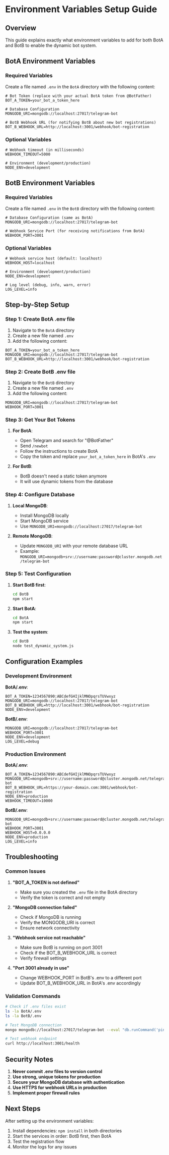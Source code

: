 # Environment Variables Setup Guide

## Overview

This guide explains exactly what environment variables to add for both BotA and BotB to enable the dynamic bot system.

## BotA Environment Variables

### Required Variables

Create a file named `.env` in the `BotA` directory with the following content:

```env
# Bot Token (replace with your actual BotA token from @BotFather)
BOT_A_TOKEN=your_bot_a_token_here

# Database Configuration
MONGODB_URI=mongodb://localhost:27017/telegram-bot

# BotB Webhook URL (for notifying BotB about new bot registrations)
BOT_B_WEBHOOK_URL=http://localhost:3001/webhook/bot-registration
```

### Optional Variables

```env
# Webhook timeout (in milliseconds)
WEBHOOK_TIMEOUT=5000

# Environment (development/production)
NODE_ENV=development
```

## BotB Environment Variables

### Required Variables

Create a file named `.env` in the `BotB` directory with the following content:

```env
# Database Configuration (same as BotA)
MONGODB_URI=mongodb://localhost:27017/telegram-bot

# Webhook Service Port (for receiving notifications from BotA)
WEBHOOK_PORT=3001
```

### Optional Variables

```env
# Webhook service host (default: localhost)
WEBHOOK_HOST=localhost

# Environment (development/production)
NODE_ENV=development

# Log level (debug, info, warn, error)
LOG_LEVEL=info
```

## Step-by-Step Setup

### Step 1: Create BotA .env file

1. Navigate to the `BotA` directory
2. Create a new file named `.env`
3. Add the following content:

```env
BOT_A_TOKEN=your_bot_a_token_here
MONGODB_URI=mongodb://localhost:27017/telegram-bot
BOT_B_WEBHOOK_URL=http://localhost:3001/webhook/bot-registration
```

### Step 2: Create BotB .env file

1. Navigate to the `BotB` directory
2. Create a new file named `.env`
3. Add the following content:

```env
MONGODB_URI=mongodb://localhost:27017/telegram-bot
WEBHOOK_PORT=3001
```

### Step 3: Get Your Bot Tokens

1. **For BotA**: 
   - Open Telegram and search for "@BotFather"
   - Send `/newbot`
   - Follow the instructions to create BotA
   - Copy the token and replace `your_bot_a_token_here` in BotA's `.env`

2. **For BotB**: 
   - BotB doesn't need a static token anymore
   - It will use dynamic tokens from the database

### Step 4: Configure Database

1. **Local MongoDB**:
   - Install MongoDB locally
   - Start MongoDB service
   - Use `MONGODB_URI=mongodb://localhost:27017/telegram-bot`

2. **Remote MongoDB**:
   - Update `MONGODB_URI` with your remote database URL
   - Example: `MONGODB_URI=mongodb+srv://username:password@cluster.mongodb.net/telegram-bot`

### Step 5: Test Configuration

1. **Start BotB first**:
   ```bash
   cd BotB
   npm start
   ```

2. **Start BotA**:
   ```bash
   cd BotA
   npm start
   ```

3. **Test the system**:
   ```bash
   cd BotB
   node test_dynamic_system.js
   ```

## Configuration Examples

### Development Environment

**BotA/.env**:
```env
BOT_A_TOKEN=1234567890:ABCdefGHIjklMNOpqrsTUVwxyz
MONGODB_URI=mongodb://localhost:27017/telegram-bot
BOT_B_WEBHOOK_URL=http://localhost:3001/webhook/bot-registration
NODE_ENV=development
```

**BotB/.env**:
```env
MONGODB_URI=mongodb://localhost:27017/telegram-bot
WEBHOOK_PORT=3001
NODE_ENV=development
LOG_LEVEL=debug
```

### Production Environment

**BotA/.env**:
```env
BOT_A_TOKEN=1234567890:ABCdefGHIjklMNOpqrsTUVwxyz
MONGODB_URI=mongodb+srv://username:password@cluster.mongodb.net/telegram-bot
BOT_B_WEBHOOK_URL=https://your-domain.com:3001/webhook/bot-registration
NODE_ENV=production
WEBHOOK_TIMEOUT=10000
```

**BotB/.env**:
```env
MONGODB_URI=mongodb+srv://username:password@cluster.mongodb.net/telegram-bot
WEBHOOK_PORT=3001
WEBHOOK_HOST=0.0.0.0
NODE_ENV=production
LOG_LEVEL=info
```

## Troubleshooting

### Common Issues

1. **"BOT_A_TOKEN is not defined"**
   - Make sure you created the `.env` file in the BotA directory
   - Verify the token is correct and not empty

2. **"MongoDB connection failed"**
   - Check if MongoDB is running
   - Verify the MONGODB_URI is correct
   - Ensure network connectivity

3. **"Webhook service not reachable"**
   - Make sure BotB is running on port 3001
   - Check if the BOT_B_WEBHOOK_URL is correct
   - Verify firewall settings

4. **"Port 3001 already in use"**
   - Change WEBHOOK_PORT in BotB's .env to a different port
   - Update BOT_B_WEBHOOK_URL in BotA's .env accordingly

### Validation Commands

```bash
# Check if .env files exist
ls -la BotA/.env
ls -la BotB/.env

# Test MongoDB connection
mongo mongodb://localhost:27017/telegram-bot --eval "db.runCommand('ping')"

# Test webhook endpoint
curl http://localhost:3001/health
```

## Security Notes

1. **Never commit .env files to version control**
2. **Use strong, unique tokens for production**
3. **Secure your MongoDB database with authentication**
4. **Use HTTPS for webhook URLs in production**
5. **Implement proper firewall rules**

## Next Steps

After setting up the environment variables:

1. Install dependencies: `npm install` in both directories
2. Start the services in order: BotB first, then BotA
3. Test the registration flow
4. Monitor the logs for any issues 